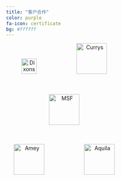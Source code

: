 ```yaml
---
title: "客户合作"
color: purple
fa-icon: certificate
bg: #ffffff 
---
```



<div style="text-align: center;margin-bottom:50px;">

<style>
    a {
        text-decoration: none!important;
        margin:50px!important;
    }
</style>


<a href="#">
   <img class="img-sponsor" alt="Dixons" src="{{ site.baseurl }}/img/1.png" style="height: 40px;">
</a>

<a href="#">
   <img class="img-sponsor" alt="Currys" src="{{ site.baseurl }}/img/2.png" style="height: 80px;">
</a>

</div>


<div style="text-align: center;margin-bottom:50px;">
<a href="#">
   <img class="img-sponsor" alt="MSF" src="{{ site.baseurl }}/img/5.png" style="height: 80px;">
</a>
</div>



<div style="text-align: center;margin-bottom:20px;">

<style>
    a {
        text-decoration: none!important;
        margin:50px!important;
    }
</style>


<a href="#">
   <img class="img-sponsor" alt="Amey" src="{{ site.baseurl }}/img/3.png" style="height: 80px;">
</a>

<a href="#">
   <img class="img-sponsor" alt="Aquila" src="{{ site.baseurl }}/img/4.png" style=" height: 80px;">
</a>

</div>



